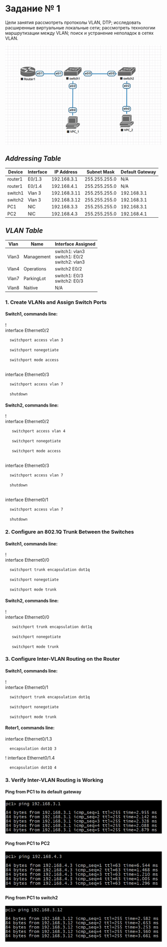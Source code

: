 # Задание № 1
Цели занятия
рассмотреть протоколы VLAN, DTP;
исследовать расширенные виртуальные локальные сети;
рассмотреть технологии маршрутизации между VLAN;
поиск и устранение неполадок в сетях VLAN.

![](https://github.com/tatujo2/networks/blob/main/screenshots/1.1.png)

## _Addressing Table_ 

| Device | Interface  | IP Address   |  Subnet Mask  | Default Gateway |
|--------|------------|--------------|---------------|-----------------|
|router1 | E0/1.3     | 192.168.3.1  | 255.255.255.0 |       N/A       |
|router1 | E0/1.4     | 192.168.4.1  | 255.255.255.0 |       N/A       |
|switch1 | Vlan 3     | 192.168.3.11 | 255.255.255.0 |192.168.3.1      |
|switch2 | Vlan 3     | 192.168.3.12 | 255.255.255.0 |192.168.3.1      |
|PC1     | NIC        | 192.168.3.3  | 255.255.255.0 |192.168.3.1      |
|PC2     | NIC        | 192.168.4.3  | 255.255.255.0 |192.168.4.1      |

## _VLAN Table_ 
|Vlan | Name | Interface Assigned|
|-----|------|-------------------|
|Vlan3|Management|switch1: vlan3 <br> switch1: E0/2 <br> switch2: vlan3|
|Vlan4|Operations|switch2 E0/2|
|Vlan7|ParkingLot|switch1: E0/3 <br> switch2: E0/3 |
|Vlan8|Naitive|N/A|


### 1. Create VLANs and Assign Switch Ports

#### Switch1, commands line:
!
<br> interface Ethernet0/2

      switchport access vlan 3
      
      switchport nonegotiate
  
      switchport mode access

<br> interface Ethernet0/3

      switchport access vlan 7
      
      shutdown



#### Switch2, commands line:
!
<br> interface Ethernet0/2

       switchport access vlan 4
       
       switchport nonegotiate
       
       switchport mode access

<br> interface Ethernet0/3

      switchport access vlan 7
      
      shutdown

<br> interface Ethernet0/1

      switchport access vlan 7
      
      shutdown

### 2. Configure an 802.1Q Trunk Between the Switches

#### Switch1, commands line:
!
<br> interface Ethernet0/0
      
      switchport trunk encapsulation dot1q
      
      switchport nonegotiate
      
      switchport mode trunk

#### Switch2, commands line:
!
<br> interface Ethernet0/0

       switchport trunk encapsulation dot1q
       
       switchport nonegotiate
       
       switchport mode trunk

### 3. Configure Inter-VLAN Routing on the Router 

#### Switch1, commands line:
!
<br> interface Ethernet0/1

      switchport trunk encapsulation dot1q
      
      switchport nonegotiate
      
      switchport mode trunk

#### Roter1, commands line:

interface Ethernet0/1.3

      encapsulation dot1Q 3

!
interface Ethernet0/1.4

      encapsulation dot1Q 4

### 3. Verify Inter-VLAN Routing is Working 

#### Ping from PC1 to its default gateway
![ Ping from PC1 to its default gateway ](https://github.com/tatujo2/networks/blob/main/screenshots/ping_from_pc1_to_gateway.png)

#### Ping from PC1 to PC2
![ Ping from PC1 to PC2 ](https://github.com/tatujo2/networks/blob/main/screenshots/ping_from_pc1_to_pc2.png)

#### Ping from PC1 to switch2
![ Ping from PC1 to switch2 ](https://github.com/tatujo2/networks/blob/main/screenshots/ping_from_pc1_to_switch2.png)



